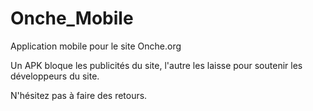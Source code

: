# Onche_Mobile
Application mobile pour le site Onche.org

Un APK bloque les publicités du site, l'autre les laisse pour soutenir les développeurs du site.

N'hésitez pas à faire des retours.
